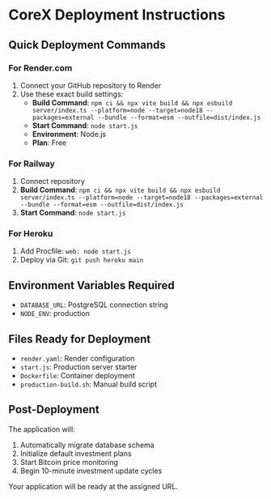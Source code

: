 # CoreX Deployment Instructions

## Quick Deployment Commands

### For Render.com
1. Connect your GitHub repository to Render
2. Use these exact build settings:
   - **Build Command**: `npm ci && npx vite build && npx esbuild server/index.ts --platform=node --target=node18 --packages=external --bundle --format=esm --outfile=dist/index.js`
   - **Start Command**: `node start.js`
   - **Environment**: Node.js
   - **Plan**: Free

### For Railway
1. Connect repository
2. **Build Command**: `npm ci && npx vite build && npx esbuild server/index.ts --platform=node --target=node18 --packages=external --bundle --format=esm --outfile=dist/index.js`
3. **Start Command**: `node start.js`

### For Heroku
1. Add Procfile: `web: node start.js`
2. Deploy via Git: `git push heroku main`

## Environment Variables Required
- `DATABASE_URL`: PostgreSQL connection string
- `NODE_ENV`: production

## Files Ready for Deployment
- `render.yaml`: Render configuration
- `start.js`: Production server starter
- `Dockerfile`: Container deployment
- `production-build.sh`: Manual build script

## Post-Deployment
The application will:
1. Automatically migrate database schema
2. Initialize default investment plans
3. Start Bitcoin price monitoring
4. Begin 10-minute investment update cycles

Your application will be ready at the assigned URL.